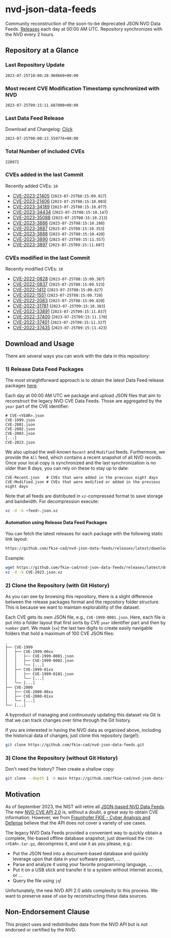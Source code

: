 # nvd-json-data-feeds

Community reconstruction of the soon-to-be deprecated JSON NVD Data Feeds. 
[Releases](https://github.com/fkie-cad/nvd-json-data-feeds/releases/latest) each day at 00:00 AM UTC.
Repository synchronizes with the NVD every 2 hours.

## Repository at a Glance

### Last Repository Update

```plain
2023-07-25T10:00:28.960660+00:00
```

### Most recent CVE Modification Timestamp synchronized with NVD

```plain
2023-07-25T09:15:11.687000+00:00
```

### Last Data Feed Release

Download and Changelog: [Click](https://github.com/fkie-cad/nvd-json-data-feeds/releases/latest)

```plain
2023-07-25T00:00:13.559776+00:00
```

### Total Number of included CVEs

```plain
220972
```

### CVEs added in the last Commit

Recently added CVEs: `10`

* [CVE-2023-21405](CVE-2023/CVE-2023-214xx/CVE-2023-21405.json) (`2023-07-25T08:15:09.927`)
* [CVE-2023-21406](CVE-2023/CVE-2023-214xx/CVE-2023-21406.json) (`2023-07-25T08:15:10.003`)
* [CVE-2023-34189](CVE-2023/CVE-2023-341xx/CVE-2023-34189.json) (`2023-07-25T08:15:10.077`)
* [CVE-2023-34434](CVE-2023/CVE-2023-344xx/CVE-2023-34434.json) (`2023-07-25T08:15:10.147`)
* [CVE-2023-35088](CVE-2023/CVE-2023-350xx/CVE-2023-35088.json) (`2023-07-25T08:15:10.213`)
* [CVE-2023-3886](CVE-2023/CVE-2023-38xx/CVE-2023-3886.json) (`2023-07-25T08:15:10.280`)
* [CVE-2023-3887](CVE-2023/CVE-2023-38xx/CVE-2023-3887.json) (`2023-07-25T08:15:10.353`)
* [CVE-2023-3888](CVE-2023/CVE-2023-38xx/CVE-2023-3888.json) (`2023-07-25T08:15:10.420`)
* [CVE-2023-3890](CVE-2023/CVE-2023-38xx/CVE-2023-3890.json) (`2023-07-25T09:15:11.557`)
* [CVE-2023-3897](CVE-2023/CVE-2023-38xx/CVE-2023-3897.json) (`2023-07-25T09:15:11.687`)


### CVEs modified in the last Commit

Recently modified CVEs: `10`

* [CVE-2022-0828](CVE-2022/CVE-2022-08xx/CVE-2022-0828.json) (`2023-07-25T08:15:09.387`)
* [CVE-2022-0837](CVE-2022/CVE-2022-08xx/CVE-2022-0837.json) (`2023-07-25T08:15:09.523`)
* [CVE-2022-1412](CVE-2022/CVE-2022-14xx/CVE-2022-1412.json) (`2023-07-25T08:15:09.627`)
* [CVE-2022-1551](CVE-2022/CVE-2022-15xx/CVE-2022-1551.json) (`2023-07-25T08:15:09.720`)
* [CVE-2022-2083](CVE-2022/CVE-2022-20xx/CVE-2022-2083.json) (`2023-07-25T08:15:09.820`)
* [CVE-2022-31781](CVE-2022/CVE-2022-317xx/CVE-2022-31781.json) (`2023-07-25T09:15:10.383`)
* [CVE-2022-33891](CVE-2022/CVE-2022-338xx/CVE-2022-33891.json) (`2023-07-25T09:15:11.037`)
* [CVE-2022-37400](CVE-2022/CVE-2022-374xx/CVE-2022-37400.json) (`2023-07-25T09:15:11.170`)
* [CVE-2022-37401](CVE-2022/CVE-2022-374xx/CVE-2022-37401.json) (`2023-07-25T09:15:11.327`)
* [CVE-2022-37435](CVE-2022/CVE-2022-374xx/CVE-2022-37435.json) (`2023-07-25T09:15:11.423`)


## Download and Usage

There are several ways you can work with the data in this repository:

### 1) Release Data Feed Packages

The most straightforward approach is to obtain the latest Data Feed release packages [here](https://github.com/fkie-cad/nvd-json-data-feeds/releases/latest).

Each day at 00:00 AM UTC we package and upload JSON files that aim to reconstruct the legacy NVD CVE Data Feeds.
Those are aggregated by the `year` part of the CVE identifier:

```
# CVE-<YEAR>.json
CVE-1999.json
CVE-2001.json
CVE-2002.json
CVE-2003.json
[...]
CVE-2023.json
```

We also upload the well-known `Recent` and `Modified` feeds.
Furthermore, we provide the `All` feed, which contains a recent snapshot of all NVD records.
Once your local copy is synchronized and the last synchronization is no older than 8 days, you can rely on these to stay up to date:

```plain
CVE-Recent.json   # CVEs that were added in the previous eight days
CVE-Modified.json # CVEs that were modified or added in the previous eight days
```

Note that all feeds are distributed in `xz`-compressed format to save storage and bandwidth.
For decompression execute:

```sh
xz -d -k <feed>.json.xz
```


#### Automation using Release Data Feed Packages

You can fetch the latest releases for each package with the following static link layout:

```sh
https://github.com/fkie-cad/nvd-json-data-feeds/releases/latest/download/CVE-<YEAR>.json.xz
```

Example:

```sh
wget https://github.com/fkie-cad/nvd-json-data-feeds/releases/latest/download/CVE-2023.json.xz
xz -d -k CVE-2023.json.xz
```

### 2) Clone the Repository (with Git History)

As you can see by browsing this repository, there is a slight difference between the release packages format and the repository folder structure.
This is because we want to maintain explorability of the dataset.

Each CVE gets its own JSON file, e.g., `CVE-1999-0001.json`.
Here, each file is put into a folder layout that first sorts by CVE `year` identifier part and then by `number` part.
We mask (`xx`) the last two digits to create easily navigable folders that hold a maximum of 100 CVE JSON files:

```plain
.
├── CVE-1999
│   ├── CVE-1999-00xx
│   │   ├── CVE-1999-0001.json
│   │   ├── CVE-1999-0002.json
│   │   └── [...]
│   ├── CVE-1999-01xx
│   │   ├── CVE-1999-0101.json
│   │   └── [...]
│   └── [...]
├── CVE-2000
│   ├── CVE-2000-00xx
│   ├── CVE-2000-01xx
│   └── [...]
└── [...]
```

A byproduct of managing and continuously updating this dataset via Git is that we can track changes over time through the Git history.

If you are interested in having the NVD data as organized above, including the historical data of changes, just clone this repository (large!):

```sh
git clone https://github.com/fkie-cad/nvd-json-data-feeds.git
```

### 3) Clone the Repository (without Git History)

Don't need the history? Then create a shallow copy:

```sh
git clone --depth 1 -b main https://github.com/fkie-cad/nvd-json-data-feeds.git
```

## Motivation

As of September 2023, the NIST will retire all [JSON-based NVD Data Feeds](https://nvd.nist.gov/vuln/data-feeds#divRetirementBanner-1).
The new [NVD CVE API 2.0](https://nvd.nist.gov/developers/vulnerabilities) is, without a doubt, a great way to obtain CVE information.
However, we from [Fraunhofer FKIE - Cyber Analysis and Defense](https://www.fkie.fraunhofer.de/en/departments/cad.html) believe that the API does not cover a variety of use cases.

The legacy NVD Data Feeds provided a convenient way to quickly obtain a complete, file-based offline database snapshot; just download the `CVE-<YEAR>.tar.gz`, decompress it, and use it as you please, e.g.:

* Put the JSON feed into a document-based database and quickly leverage upon that data in your software project, ...
* Parse and analyze it using your favorite programming language, ...
* Put it on a USB stick and transfer it to a system without internet access, or ...
* Query the file using `jq`!

Unfortunately, the new NVD API 2.0 adds complexity to this process.
We want to preserve ease of use by reconstructing these data sources.

## Non-Endorsement Clause

This project uses and redistributes data from the NVD API but is not endorsed or certified by the NVD.